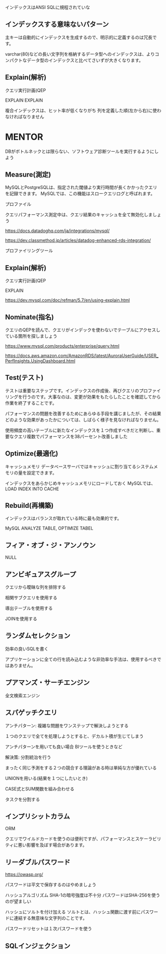 インデックスはANSI SQLに規程されていな
## インデックスする意味ないパターン

主キーは自動的にインデックスを生成するので、明示的に定義するのは冗長です。

varchar(80)などの長い文字列を格納するデータ型へのインデックスは、よりコンパクトなデータ型のインデックスと比べてさいずが大きくなります。

## Explain(解析)

クエリ実行計画(QEP

EXPLAIN
EXPLAIN



複合インデックスは、ヒット率が低くなりがち
列を定義した順(左から右)に使わなければなりません

# MENTOR

DBがボトルネックとは限らない、ソフトウェア診断ツールを実行するようにしよう

## Measure(測定)

MySQLとPostgreSQLは、指定された閾値より実行時間が長くかかったクエリを記録できます。
MySQLでは、この機能はスロークエリログと呼ばれます。


プロファイル

クエリパフォーマンス測定中は、クエリ結果のキャッシュを全て無効化しましょう

https://docs.datadoghq.com/ja/integrations/mysql/


https://dev.classmethod.jp/articles/datadog-enhanced-rds-integration/

プロファイリングツール

## Explain(解析)

クエリ実行計画(QEP

EXPLAIN

https://dev.mysql.com/doc/refman/5.7/en/using-explain.html

## Nominate(指名)

クエリのQEPを読んで、クエリがインデックを使わないでテーブルにアクセスしている箇所を探しましょう

https://www.mysql.com/products/enterprise/query.html

https://docs.aws.amazon.com/AmazonRDS/latest/AuroraUserGuide/USER_PerfInsights.UsingDashboard.html


## Test(テスト)

テストは重要なステップです。インデックスの作成後、再びクエリのプロファイリングを行うのです。大事なのは、変更が効果をもたらしたことを確認してから作業を終了することです。

パフォーマンスの問題を改善するためにあらゆる手段を講じましたが、その結果どのような効果があったかについては、しばらく様子を見なければなりません。

使用頻度の高いテーブルに新たなインデックスを１つ作成すべきだと判断し、重要なクエリ複数でパフォーマンスを38パーセント改善しました

## Optimize(最適化)

キャッシュメモリ
データベースサーバではキャッシュに割り当てるシステムメモリの量を設定できます。

インデックスをあらかじめキャッシュメモリにロードしておく
MySQLでは、LOAD INDEX INTO CACHE

## Rebuild(再構築)

インデックスはバランスが取れている時に最も効果的です。

MySQL ANALYZE TABLE, OPTIMIZE TABEL


## フィア・オブ・ジ・アンノウン

NULL

## アンビギュアスグループ

クエリから曖昧な列を排除する

相関サブクエリを使用する

導出テーブルを使用する

JOINを使用する

## ランダムセレクション

効率の良いSQLを書く

アプリケーションに全ての行を読み込むような非効率な手法は、使用するべきではありません。

## プアマンズ・サーチエンジン

全文検索エンジン

## スパゲッチクエリ

アンチパターン: 複雑な問題をワンステップで解決しようとする

１つのクエリで全てを処理しようとすると、デカルト積が生じてしまう

アンチパターンを用いても良い場合
BIツールを使うときなど

解決策: 分割統治を行う

まったく同じ予測をする２つの競合する理論がある時は単純な方が優れている


UNIONを用いる(結果を１つにしたいとき)

CASE式とSUM関数を組み合わせる

タスクを分割する

## インプリシットカラム

ORM

クエリでワイルドカードを使うのは便利ですが、パフォーマンスとスケーラビリティに悪い影響を及ぼす場合があります。

## リーダブルパスワード

https://owasp.org/

パスワードは平文で保存するのはやめましょう

ハッシュアルゴリズム
SHA-1の暗号強度は不十分
パスワードはSHA-256を使うのが望ましい

ハッシュにソルトを付け加える
ソルトとは、ハッシュ関数に渡す前にパスワードに連結する無意味な文字列のことです。


パスワードリセットは１次パスワードを使う


## SQLインジェクション




